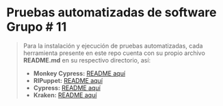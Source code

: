 # Pruebas automatizadas de software Grupo # 11

> Para la instalación y ejecución de pruebas automatizadas, cada herramienta presente en este repo cuenta con su propio archivo **README.md** en su respectivo directorio, así:
> - **Monkey Cypress:** [README aquí](monkey-cypress/README.md)
> - **RIPuppet:** [README aquí](RIPuppet/README.md) 
> - **Cypress:** [README aquí](cypress/README.md)
> - **Kraken:** [README aquí](kraken/README.md)
